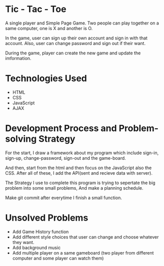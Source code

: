 # Tic - Tac - Toe

A single player and Simple Page Game.
Two people can play together on a same computer, one is X and another is O.

In the game, user can sign up their own account and sign in with that account.
Also, user can change password and sign out if their want.

During the game, player can create the new game and update the imformation.

# Technologies Used

- HTML
- CSS
- JavaScript
- AJAX


# Development Process and Problem-solving Strategy

For the start, I draw a framework about my program which include sign-in, sign-up,
change-password, sign-out and the game-board.

And then, start from the html and then focus on the JavaScript also the CSS. After all of these,
I add the API(sent and recieve data with server).

The Strategy I use to complete this program is trying to sepertate the big problem into some small
problems, And make a planning schedule.

Make git commit after everytime I finish a small function.

# Unsolved Problems

- Add Game History function
- Add different style choices that user can change and choose whatever they want.
- Add background music
- Add multiple player on a same gameboard (two player from different computer and some player can watch them)
